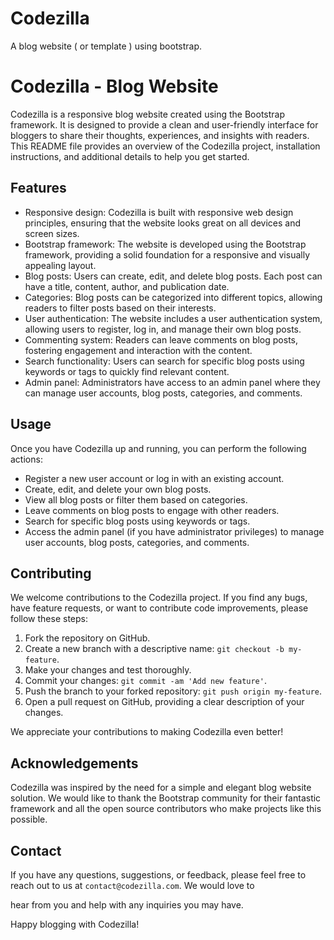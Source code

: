 # Codezilla
A blog website ( or template ) using bootstrap.
# Codezilla - Blog Website

Codezilla is a responsive blog website created using the Bootstrap framework. It is designed to provide a clean and user-friendly interface for bloggers to share their thoughts, experiences, and insights with readers. This README file provides an overview of the Codezilla project, installation instructions, and additional details to help you get started.

## Features

- Responsive design: Codezilla is built with responsive web design principles, ensuring that the website looks great on all devices and screen sizes.
- Bootstrap framework: The website is developed using the Bootstrap framework, providing a solid foundation for a responsive and visually appealing layout.
- Blog posts: Users can create, edit, and delete blog posts. Each post can have a title, content, author, and publication date.
- Categories: Blog posts can be categorized into different topics, allowing readers to filter posts based on their interests.
- User authentication: The website includes a user authentication system, allowing users to register, log in, and manage their own blog posts.
- Commenting system: Readers can leave comments on blog posts, fostering engagement and interaction with the content.
- Search functionality: Users can search for specific blog posts using keywords or tags to quickly find relevant content.
- Admin panel: Administrators have access to an admin panel where they can manage user accounts, blog posts, categories, and comments.

## Usage

Once you have Codezilla up and running, you can perform the following actions:

- Register a new user account or log in with an existing account.
- Create, edit, and delete your own blog posts.
- View all blog posts or filter them based on categories.
- Leave comments on blog posts to engage with other readers.
- Search for specific blog posts using keywords or tags.
- Access the admin panel (if you have administrator privileges) to manage user accounts, blog posts, categories, and comments.

## Contributing

We welcome contributions to the Codezilla project. If you find any bugs, have feature requests, or want to contribute code improvements, please follow these steps:

1. Fork the repository on GitHub.
2. Create a new branch with a descriptive name: `git checkout -b my-feature`.
3. Make your changes and test thoroughly.
4. Commit your changes: `git commit -am 'Add new feature'`.
5. Push the branch to your forked repository: `git push origin my-feature`.
6. Open a pull request on GitHub, providing a clear description of your changes.

We appreciate your contributions to making Codezilla even better!

## Acknowledgements

Codezilla was inspired by the need for a simple and elegant blog website solution. We would like to thank the Bootstrap community for their fantastic framework and all the open source contributors who make projects like this possible.

## Contact

If you have any questions, suggestions, or feedback, please feel free to reach out to us at `contact@codezilla.com`. We would love to

 hear from you and help with any inquiries you may have.

Happy blogging with Codezilla!

